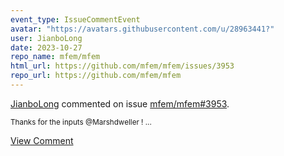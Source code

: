 ```yaml
---
event_type: IssueCommentEvent
avatar: "https://avatars.githubusercontent.com/u/28963441?"
user: JianboLong
date: 2023-10-27
repo_name: mfem/mfem
html_url: https://github.com/mfem/mfem/issues/3953
repo_url: https://github.com/mfem/mfem
---
```


<a href='https://github.com/JianboLong' target='_blank'>JianboLong</a> commented on issue <a href='https://github.com/mfem/mfem/issues/3953' target='_blank'>mfem/mfem#3953</a>.

<small>Thanks for the inputs @Marshdweller !...</small>

<a href='https://github.com/mfem/mfem/issues/3953' target='_blank'>View Comment</a>
